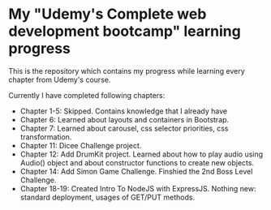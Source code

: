 # My "Udemy's Complete web development bootcamp" learning progress

This is the repository which contains my progress while learning every chapter from Udemy's course.

Currently I have completed following chapters:
* Chapter 1-5: Skipped. Contains knowledge that I already have
* Chapter 6: Learned about layouts and containers in Bootstrap.
* Chapter 7: Learned about carousel, css selector priorities, css transformation.
* Chapter 11: Dicee Challenge project.
* Chapter 12: Add DrumKit project. Learned about how to play audio using Audio() object and about constructor functions to create new objects.
* Chapter 14: Add Simon Game Challenge. Finshied the 2nd Boss Level Challenge.
* Chapter 18-19: Created Intro To NodeJS with ExpressJS. Nothing new: standard deployment, usages of GET/PUT methods.
